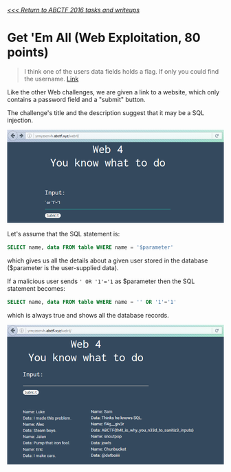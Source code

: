 _[<<< Return to ABCTF 2016 tasks and writeups](/CTF-Jeopardy/2016-abctf)_
# Get 'Em All (Web Exploitation, 80 points)

>I think one of the users data fields holds a flag. If only you could find the username. [Link](http://yrmyzscnvh.abctf.xyz/web4/)

Like the other Web challenges, we are given a link to a website,
which only contains a password field and a "submit" button.

The challenge's title and the description suggest that it may be a SQL injection.

![Screenshot #1 from the website yrmyzscnvh.abctf.xyz/web4](get-em-all-1.png)

Let's assume that the SQL statement is: 
```sql
SELECT name, data FROM table WHERE name = '$parameter'
```

which gives us all the details about a given user stored in the database ($parameter is the user-supplied data).

If a malicious user sends ```' OR '1'='1``` as $parameter then the SQL statement becomes:

```sql
SELECT name, data FROM table WHERE name = '' OR '1'='1'
```

which is always true and shows all the database records.

![Screenshot #2 from the website yrmyzscnvh.abctf.xyz/web4](get-em-all-2.png)
